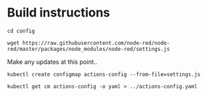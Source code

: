 # Build instructions

	cd config

	wget https://raw.githubusercontent.com/node-red/node-red/master/packages/node_modules/node-red/settings.js

Make any updates at this point..

	kubectl create configmap actions-config --from-file=settings.js

	kubectl get cm actions-config -o yaml > ../actions-config.yaml

